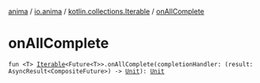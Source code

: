 [anima](../../index.md) / [io.anima](../index.md) / [kotlin.collections.Iterable](index.md) / [onAllComplete](./on-all-complete.md)

# onAllComplete

`fun <T> `[`Iterable`](https://kotlinlang.org/api/latest/jvm/stdlib/kotlin.collections/-iterable/index.html)`<Future<T>>.onAllComplete(completionHandler: (result: AsyncResult<CompositeFuture>) -> `[`Unit`](https://kotlinlang.org/api/latest/jvm/stdlib/kotlin/-unit/index.html)`): `[`Unit`](https://kotlinlang.org/api/latest/jvm/stdlib/kotlin/-unit/index.html)